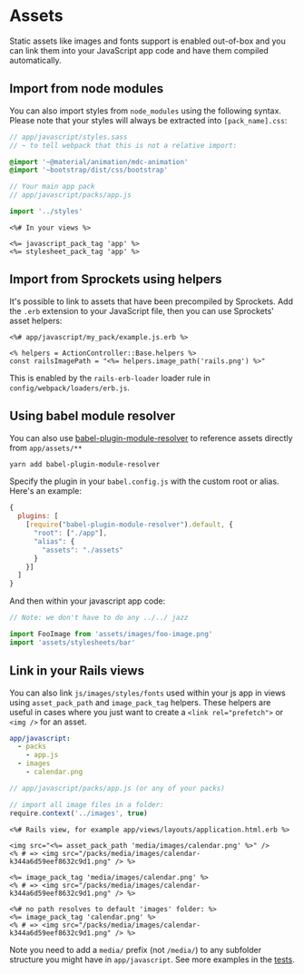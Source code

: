 # Assets


Static assets like images and fonts support is enabled out-of-box
and you can link them into your JavaScript app code and have them
compiled automatically.


## Import from node modules

You can also import styles from `node_modules` using the following syntax.
Please note that your styles will always be extracted into `[pack_name].css`:

```sass
// app/javascript/styles.sass
// ~ to tell webpack that this is not a relative import:

@import '~@material/animation/mdc-animation'
@import '~bootstrap/dist/css/bootstrap'
```

```js
// Your main app pack
// app/javascript/packs/app.js

import '../styles'
```

```erb
<%# In your views %>

<%= javascript_pack_tag 'app' %>
<%= stylesheet_pack_tag 'app' %>
```


## Import from Sprockets using helpers

It's possible to link to assets that have been precompiled by Sprockets. Add the `.erb` extension to your JavaScript file, then you can use Sprockets' asset helpers:

```erb
<%# app/javascript/my_pack/example.js.erb %>

<% helpers = ActionController::Base.helpers %>
const railsImagePath = "<%= helpers.image_path('rails.png') %>"
```

This is enabled by the `rails-erb-loader` loader rule in `config/webpack/loaders/erb.js`.


## Using babel module resolver

You can also use [babel-plugin-module-resolver](https://github.com/tleunen/babel-plugin-module-resolver) to reference assets directly from `app/assets/**`

```bash
yarn add babel-plugin-module-resolver
```

Specify the plugin in your `babel.config.js` with the custom root or alias. Here's an example:

```js
{
  plugins: [
    [require("babel-plugin-module-resolver").default, {
      "root": ["./app"],
      "alias": {
        "assets": "./assets"
      }
    }]
  ]
}
```

And then within your javascript app code:

```js
// Note: we don't have to do any ../../ jazz

import FooImage from 'assets/images/foo-image.png'
import 'assets/stylesheets/bar'
```


## Link in your Rails views

You can also link `js/images/styles/fonts` used within your js app in views using
`asset_pack_path` and `image_pack_tag` helpers. These helpers are useful in cases where you just want to
create a `<link rel="prefetch">` or `<img />` for an asset.

```yml
app/javascript:
  - packs
    - app.js
  - images
    - calendar.png
```

```js
// app/javascript/packs/app.js (or any of your packs)

// import all image files in a folder:
require.context('../images', true)
```

```erb
<%# Rails view, for example app/views/layouts/application.html.erb %>

<img src="<%= asset_pack_path 'media/images/calendar.png' %>" />
<% # => <img src="/packs/media/images/calendar-k344a6d59eef8632c9d1.png" /> %>

<%= image_pack_tag 'media/images/calendar.png' %>
<% # => <img src="/packs/media/images/calendar-k344a6d59eef8632c9d1.png" /> %>

<%# no path resolves to default 'images' folder: %>
<%= image_pack_tag 'calendar.png' %>
<% # => <img src="/packs/media/images/calendar-k344a6d59eef8632c9d1.png" /> %>
```

Note you need to add a `media/` prefix (not `/media/`) to any subfolder structure you might have in `app/javascript`. See more examples in the [tests](https://github.com/rails/webpacker/blob/0b86cadb5ed921e2c1538382e72a236ec30a5d97/test/helper_test.rb#L37).
